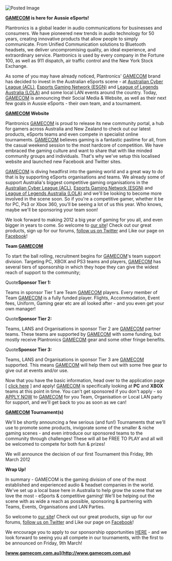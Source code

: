 ![Posted Image](http://www.gamecom.com.au/images/forum_posts.png)





**[GAMECOM](http://www.gamecom.com.au) is here for Aussie eSports!**





Plantronics is a global leader in audio communications for businesses and consumers. We have pioneered new trends in audio technology for 50 years, creating innovative products that allow people to simply communicate. From Unified Communication solutions to Bluetooth headsets, we deliver uncompromising quality, an ideal experience, and extraordinary service. Plantronics is used by every company in the Fortune 100, as well as 911 dispatch, air traffic control and the New York Stock Exchange.




As some of you may have already noticed, Plantronics' 
[GAMECOM](http://www.gamecom.com.au) brand has decided to invest in the Australian eSports scene - at 
[Australian Cyber League (ACL)](http://www.aclpro.com.au), 
[Esports Gaming Network (ESGN)](http://www.esgn.com.au) and 
[League of Legends Australia (LOLA)](http://www.lolaustralia.com.au) and some local LAN events around the country. Today, 
[GAMECOM](http://www.gamecom.com.au) is announcing their Social Media & Website, as well as their next few goals in Aussie eSports - their own team, and a tournament.






**[GAMECOM](http://www.gamecom.com.au) Website**




Plantronics 
[GAMECOM](http://www.gamecom.com.au) is proud to release its new community portal, a hub for gamers across Australia and New Zealand to check out our latest products, eSports teams and even compete in specialist online tournaments. 
[GAMECOM](http://www.gamecom.com.au) believes gaming is a fantastic pastime for all, from the casual weekend session to the most hardcore of competition. We have embraced the gaming culture and want to share that with like minded community groups and individuals. That's why we've setup this localised website and launched new Facebook and Twitter sites.






[GAMECOM](http://www.gamecom.com.au) is diving headfirst into the gaming world and a great way to do that is by supporting eSports organisations and teams. We already some of support Australia's biggest competitive gaming organisations in the 
[Australian Cyber League (ACL)](http://www.aclpro.com.au), 
[Esports Gaming Network (ESGN)](http://www.esgn.com.au) and 
[League of Legends Australia (LOLA)](http://www.lolaustralia.com.au) and we'll be looking to become more involved in the scene soon. So if you're a competitive gamer, whether it be for PC, Ps3 or Xbox 360, you'll be seeing a lot of us this year. Who knows, maybe we'll be sponsoring your team soon!





We look forward to making 2012 a big year of gaming for you all, and even bigger in years to come. So welcome to 
[our site](http://www.gamecom.com.au)! Check out our great products, sign up for our forums, 
[follow us on Twitter](http://www.twitter.com/GAMECOMau) and Like our page on 
[Facebook](http://http://www.facebook.com/GAMECOMau)!






**Team 
[GAMECOM](http://www.gamecom.com.au)**




To start the ball rolling, recruitment begins for 
[GAMECOM](http://www.gamecom.com.au)'s team support division. Targeting PC, XBOX and PS3 teams and players, 
[GAMECOM](http://www.gamecom.com.au) has several tiers of sponsorship in which they hope they can give the widest reach of support to the community;






Quote**Sponsor Tier 1:**

Teams in sponsor Tier 1 are Team 
[GAMECOM](http://www.gamecom.com.au) players. Every member of Team 
[GAMECOM](http://www.gamecom.com.au) is a fully funded player. Flights, Accommodation, Event fees, Uniform, Gaming gear etc are all looked after - and you even get your own manager!





Quote**Sponsor Tier 2:**

Teams, LANS and Organisations in sponsor Tier 2 are 
[GAMECOM](http://www.gamecom.com.au) partner teams. These teams are supported by 
[GAMECOM](http://www.gamecom.com.au)  with 
some funding, but mostly receive Plantronics 
[GAMECOM](http://www.gamecom.com.au) gear and some other fringe benefits.





Quote**Sponsor Tier 3:**

Teams, LANS and Organisations in sponsor Tier 3 are 
[GAMECOM](http://www.gamecom.com.au) supported. This means 
[GAMECOM](http://www.gamecom.com.au) will help them out with some free gear to give out at events and/or use.




Now that you have the basic information, head over to the application page [ 
[click here](http://www.gamecom.com.au/contact/) ] and apply! 
[GAMECOM](http://www.gamecom.com.au) is specifically looking at 
**PC**
 and 
**XBOX**
 teams at this point in time. You can't get sponsored if you don't apply - so 
[APPLY NOW](http://www.gamecom.com.au/contact/) to 
[GAMECOM](http://www.gamecom.com.au) for you Team, Organisation or Local LAN party for support, and we'll get back to you as soon as we can!






**[GAMECOM](http://www.gamecom.com.au) Tournament(s)**




We'll be shortly announcing a few serious (and fun!) Tournaments that we'll use to promote some products, invigorate some of the smaller & niche gaming scenes - and even introduce our sponsored teams to the community through challenges! These will all be FREE TO PLAY and all will be welcomed to compete for both fun & prizes! 






We will announce the decision of our first Tournament this Friday, 9th March 2012





**Wrap Up!**




In summary - GAMECOM is the gaming division of one of the most established and experienced audio & headset companies in the world. We've set up a local base here in Australia to help grow the scene that we love the most - eSports & competitive gaming! We'll be helping out the scene with as wide a reach as possible, sponsoring & partnering with Teams, Events, Organisations and LAN Parties. 





So welcome to 
[our site](http://www.gamecom.com.au)! Check out our great products, sign up for our forums, 
[follow us on Twitter](http://www.twitter.com/GAMECOMau) and Like our page on 
[Facebook](http://www.facebook.com/GAMECOMau)!





We encourage you to apply to our sponsorship opportunities 
[HERE](http://www.gamecom.com.au/contact/) - and we look forward to seeing you all compete in our tournaments, with the first to be announced on Friday, 9th March!






**[www.gamecom.com.au](http://www.gamecom.com.au)**